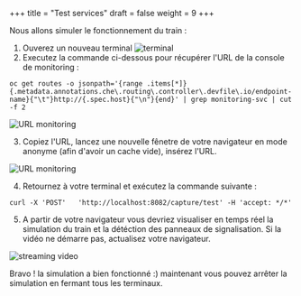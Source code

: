 +++
title = "Test services"
draft = false
weight = 9
+++

Nous allons simuler le fonctionnement du train :
1. Ouverez un nouveau terminal
![terminal](/images/dev-section/new-terminal-bash.png)
2. Executez la commande ci-dessous pour récupérer l'URL de la console de monitoring :  
```
oc get routes -o jsonpath='{range .items[*]}{.metadata.annotations.che\.routing\.controller\.devfile\.io/endpoint-name}{"\t"}http://{.spec.host}{"\n"}{end}' | grep monitoring-svc | cut -f 2
```
![URL monitoring](/images/dev-section/get-url-monitoring.png)

3. Copiez l'URL, lancez une nouvelle fênetre de votre navigateur en mode anonyme (afin d'avoir un cache vide), insérez l'URL.

![URL monitoring](/images/dev-section/monitoring-console.png)

4. Retournez à votre terminal et exécutez la commande suivante :
```
curl -X 'POST'   'http://localhost:8082/capture/test' -H 'accept: */*'
```

5. A partir de votre navigateur vous devriez visualiser en temps réel la simulation du train et la détéction des panneaux de signalisation. Si la vidéo ne démarre pas, actualisez votre navigateur.

![streaming video](/images/dev-section/streaming-video.png)

Bravo ! la simulation a bien fonctionné :) maintenant vous pouvez arrêter la simulation en fermant tous les terminaux.